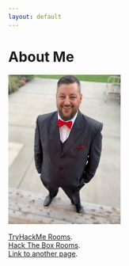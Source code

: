 ```yaml
---
layout: default
---
```


# About Me

<img src="./assets/me.jpg" width=45% height=45%/>


[TryHackMe Rooms](./TryHackMe.html).                
[Hack The Box Rooms](./hackthebox.html).    
[Link to another page](./another-page.html).

